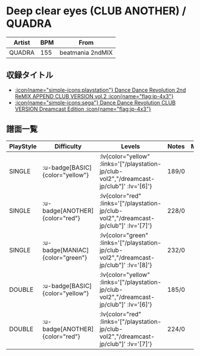# Deep clear eyes (CLUB ANOTHER) / QUADRA

|Artist|BPM|From|
|------|---|----|
|QUADRA|155|beatmania 2ndMIX|

## 収録タイトル

- [ :icon{name="simple-icons:playstation"} Dance Dance Revolution 2nd ReMIX APPEND CLUB VERSION vol.2 :icon{name="flag:jp-4x3"} ](/playstation-jp/club-vol2)
- [ :icon{name="simple-icons:sega"} Dance Dance Revolution CLUB VERSION Dreamcast Edition :icon{name="flag:jp-4x3"} ](/dreamcast-jp/club)

## 譜面一覧

|PlayStyle|Difficulty|Levels|Notes|Movie|
|---------|----------|------|-----|-----|
|SINGLE| :u-badge[BASIC]{color="yellow"} | :lv{color="yellow" :links='["/playstation-jp/club-vol2","/dreamcast-jp/club"]' :lv='[6]'} |189/0||
|SINGLE| :u-badge[ANOTHER]{color="red"} | :lv{color="red" :links='["/playstation-jp/club-vol2","/dreamcast-jp/club"]' :lv='[7]'} |228/0||
|SINGLE| :u-badge[MANIAC]{color="green"} | :lv{color="green" :links='["/playstation-jp/club-vol2","/dreamcast-jp/club"]' :lv='[8]'} |232/0||
|DOUBLE| :u-badge[BASIC]{color="yellow"} | :lv{color="yellow" :links='["/playstation-jp/club-vol2","/dreamcast-jp/club"]' :lv='[6]'} |185/0||
|DOUBLE| :u-badge[ANOTHER]{color="red"} | :lv{color="red" :links='["/playstation-jp/club-vol2","/dreamcast-jp/club"]' :lv='[7]'} |224/0||
